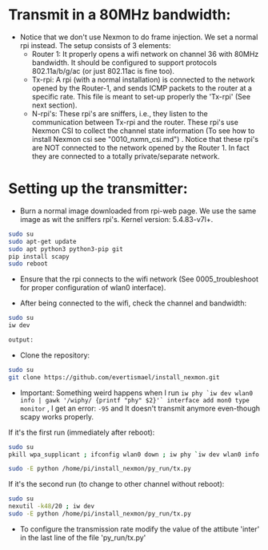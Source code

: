 # Transmit in a 80MHz bandwidth:
* Notice that we don't use Nexmon to do frame injection. We set a normal rpi instead. The setup consists of 3 elements:
	* Router 1: It properly opens a wifi network on channel 36 with 80MHz bandwidth. It should be configured to support protocols 802.11a/b/g/ac (or just 802.11ac is fine too).
	* Tx-rpi: A rpi (with a normal installation) is connected to the network opened by the Router-1, and sends ICMP packets to the router at a specific rate. This file is meant to set-up properly the 'Tx-rpi' (See next section).
	* N-rpi's: These rpi's are sniffers, i.e., they listen to the communication between Tx-rpi and the router. These rpi's use Nexmon CSI to collect the channel state information (To see how to install Nexmon csi see "0010_nxmn_csi.md") . Notice that these rpi's are NOT connected to the network opened by the Router 1. In fact they are connected to a totally private/separate network.

# Setting up the transmitter:

* Burn a normal image downloaded from rpi-web page. We use the same image as wit the sniffers rpi's.  Kernel version: 5.4.83-v7l+.
```sh
sudo su
sudo apt-get update
sudo apt python3 python3-pip git
pip install scapy
sudo reboot
```
* Ensure that the rpi connects to the wifi network (See 0005_troubleshoot for proper configuration of wlan0 interface).

* After being connected to the wifi, check the channel and bandwidth:
```sh
sudo su
iw dev

output: 

```

* Clone the repository:
```sh
sudo su
git clone https://github.com/evertismael/install_nexmon.git
```
* Important: Something weird happens when I run ```iw phy `iw dev wlan0 info | gawk '/wiphy/ {printf "phy" $2}'` interface add mon0 type monitor``` , I get an error: `-95` and It doesn't transmit anymore even-though scapy works properly.
 
If it's the first run (immediately after reboot): 
```sh
sudo su
pkill wpa_supplicant ; ifconfig wlan0 down ; iw phy `iw dev wlan0 info | gawk '/wiphy/ {printf "phy" $2}'` interface add mon0 type monitor; ifconfig mon0 up ; nexutil -k36/20 ; iw dev

sudo -E python /home/pi/install_nexmon/py_run/tx.py
```

If it's the second run (to change to other channel without reboot): 
```sh
sudo su
nexutil -k48/20 ; iw dev
sudo -E python /home/pi/install_nexmon/py_run/tx.py
```
* To configure the transmission rate modify the value of the attibute 'inter' in the last line of the file  'py_run/tx.py'
<!--stackedit_data:
eyJoaXN0b3J5IjpbODE1NjE4ODk2LDgxNTI5NDU5MCwtMTMzNT
E0NjY5Niw2ODUzODM5MDgsLTE5NDEyOTI1NzUsOTY0OTY0MzI2
LC0xOTgyNTQyODQwLDE2ODc3MzUyMDcsMzMzNjQxNTA4LDEzMj
I5NDkzNjgsLTM2MzE3OTU3OSwxNjU5MDgyNjM4LDE5MDkwNjQx
ODgsLTE4OTk0ODE0OTcsLTEzMjQwNzA0MjksLTE5ODM3Nzk3MT
YsLTY5MDM0Mjg2MSwxMDc0OTAzMzgxLDU4MTUzNzgwMSwxNTM4
NTkzOTE1XX0=
-->